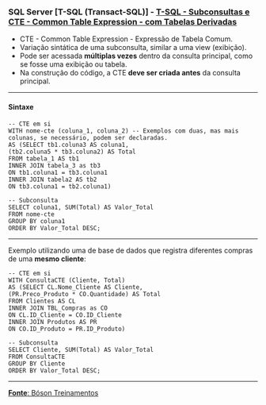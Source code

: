 ### SQL Server [T-SQL (Transact-SQL)] - [T-SQL - Subconsultas e CTE - Common Table Expression - com Tabelas Derivadas](https://www.youtube.com/watch?v=-o0ClA1JJlA&list=PLucm8g_ezqNqI5cW3alteV5olcMCcHYRK&index=39)

* CTE - Common Table Expression - Expressão de Tabela Comum.
* Variação sintática de uma subconsulta, similar a uma view (exibição).
* Pode ser acessada **múltiplas vezes** dentro da consulta principal, como se fosse uma exibição ou tabela.
* Na construção do código, a CTE **deve ser criada antes** da consulta principal.

--- 
#### Sintaxe

	-- CTE em si
	WITH nome-cte (coluna_1, coluna_2) -- Exemplos com duas, mas mais colunas, se necessário, podem ser declaradas.
	AS (SELECT tb1.coluna3 AS coluna1,
	(tb2.coluna5 * tb3.coluna2) AS Total
	FROM tabela_1 AS tb1
	INNER JOIN tabela_3 as tb3
	ON tb1.coluna1 = tb3.coluna1
	INNER JOIN tabela2 AS tb2
	ON tb3.coluna1 = tb2.coluna1)
	
	-- Subconsulta
	SELECT coluna1, SUM(Total) AS Valor_Total
	FROM nome-cte
	GROUP BY coluna1
	ORDER BY Valor_Total DESC;
	
---
Exemplo utilizando uma de base de dados que registra diferentes compras de uma **mesmo cliente**:

    -- CTE em si
	WITH ConsultaCTE (Cliente, Total)
	AS (SELECT CL.Nome_Cliente AS Cliente,
	(PR.Preco_Produto * CO.Quantidade) AS Total
	FROM Clientes AS CL
	INNER JOIN TBL_Compras as CO
	ON CL.ID_Cliente = CO.ID_Cliente
	INNER JOIN Produtos AS PR
	ON CO.ID_Produto = PR.ID_Produto)
	
	-- Subconsulta
	SELECT Cliente, SUM(Total) AS Valor_Total
	FROM ConsultaCTE
	GROUP BY Cliente
	ORDER BY Valor_Total DESC;

---

[**Fonte**: Bóson Treinamentos](https://youtube.com/playlist?list=PLucm8g_ezqNqI5cW3alteV5olcMCcHYRK&si=iTJ-F9uZb8Eff3QA)